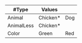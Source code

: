 
| #Type | Values | |
| --- | --- | --- |
| Animal | Chicken* | Dog |
| AnimalLess | Chicken* |
| Color | Green | Red |
